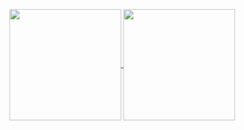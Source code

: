 <a href="https://github.com/anuraghazra/github-readme-stats">
   <img height=200 align="center" src="https://github-readme-stats.vercel.app/api/top-langs/?username=docherak&hide=jupyter%20notebook,cmake,%20javascript,%20css,%20html,%20makefile&layout=donut&theme=tokyonight&hide_border=true&a"/>
</a>
<a href="https://www.boot.dev/u/docherak">
   <img height=200 align="center" src="https://api.boot.dev/v1/users/public/3e18a751-ee9e-4339-9860-03ba6435ea39/thumbnail" >
</a>

<!--
**docherak/docherak** is a ✨ _special_ ✨ repository because its `README.md` (this file) appears on your GitHub profile.

Here are some ideas to get you started:

- 🔭 I’m currently working on ...
- 🌱 I’m currently learning ...
- 👯 I’m looking to collaborate on ...
- 🤔 I’m looking for help with ...
- 💬 Ask me about ...
- 📫 How to reach me: ...
- 😄 Pronouns: ...
- ⚡ Fun fact: ...
-->
